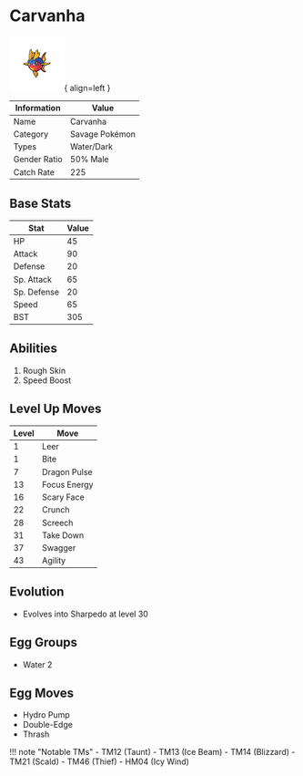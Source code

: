 # Carvanha

![Carvanha](../images/pokemon/318.png){ align=left }

| Information | Value |
|------------|--------|
| Name | Carvanha |
| Category | Savage Pokémon |
| Types | Water/Dark |
| Gender Ratio | 50% Male |
| Catch Rate | 225 |

## Base Stats

| Stat | Value |
|------|-------|
| HP | 45 |
| Attack | 90 |
| Defense | 20 |
| Sp. Attack | 65 |
| Sp. Defense | 20 |
| Speed | 65 |
| BST | 305 |

## Abilities
1. Rough Skin
2. Speed Boost

## Level Up Moves
| Level | Move |
|-------|------|
| 1 | Leer |
| 1 | Bite |
| 7 | Dragon Pulse |
| 13 | Focus Energy |
| 16 | Scary Face |
| 22 | Crunch |
| 28 | Screech |
| 31 | Take Down |
| 37 | Swagger |
| 43 | Agility |

## Evolution
- Evolves into Sharpedo at level 30

## Egg Groups
- Water 2

## Egg Moves
- Hydro Pump
- Double-Edge
- Thrash

!!! note "Notable TMs"
    - TM12 (Taunt)
    - TM13 (Ice Beam)
    - TM14 (Blizzard)
    - TM21 (Scald)
    - TM46 (Thief)
    - HM04 (Icy Wind)

